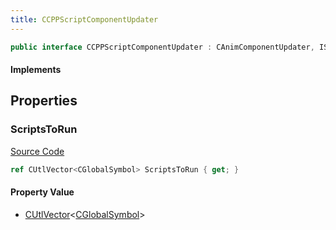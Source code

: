 ```yaml
---
title: CCPPScriptComponentUpdater
---
```


```csharp
public interface CCPPScriptComponentUpdater : CAnimComponentUpdater, ISchemaClass<CAnimComponentUpdater>, ISchemaClass<CCPPScriptComponentUpdater>, ISchemaField, ISchemaClass, INativeHandle
```

#### Implements

## Properties

### ScriptsToRun

[Source Code](https://github.com/swiftly-solution/swiftlys2/blob/beta/managed/src/SwiftlyS2.Generated/Schemas/Interfaces/CCPPScriptComponentUpdater.cs#L16)

```csharp
ref CUtlVector<CGlobalSymbol> ScriptsToRun { get; }
```

#### Property Value

- [CUtlVector](/docs/api/-1)<[CGlobalSymbol](/docs/api/shared/natives/cglobalsymbol)>


